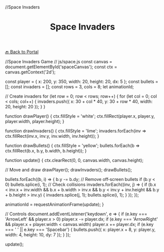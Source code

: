 //Space Invaders

<!DOCTYPE html>
<html lang="en">
<head>
  <meta charset="UTF-8" />
  <meta name="viewport" content="width=device-width, initial-scale=1.0"/>
  <title>Space Invaders</title>
  <link rel="stylesheet" href="styles.css" />
</head>
<body>
  <header>
    <h1>Space Invaders</h1>
  </header>

  <canvas id="spaceCanvas" width="400" height="400"></canvas>

  <p><a href="index.html">🔙 Back to Portal</a></p>

  <script src="js/space.js"></script>
</body>
</html>

//Space Invaders Game
// js/space.js
const canvas = document.getElementById('spaceCanvas');
const ctx = canvas.getContext('2d');

const player = { x: 200, y: 350, width: 20, height: 20, dx: 5 };
const bullets = [];
const invaders = [];
const rows = 3, cols = 8;
let animationId;

// Create invaders
for (let row = 0; row < rows; row++) {
  for (let col = 0; col < cols; col++) {
    invaders.push({ x: 30 + col * 40, y: 30 + row * 40, width: 20, height: 20 });
  }
}

function drawPlayer() {
  ctx.fillStyle = 'white';
  ctx.fillRect(player.x, player.y, player.width, player.height);
}

function drawInvaders() {
  ctx.fillStyle = 'lime';
  invaders.forEach(inv => ctx.fillRect(inv.x, inv.y, inv.width, inv.height));
}

function drawBullets() {
  ctx.fillStyle = 'yellow';
  bullets.forEach(b => ctx.fillRect(b.x, b.y, b.width, b.height));
}

function update() {
  ctx.clearRect(0, 0, canvas.width, canvas.height);

  // Move and draw
  drawPlayer();
  drawInvaders();
  drawBullets();

  bullets.forEach((b, i) => {
    b.y -= b.dy;
    // Remove off‑screen bullets
    if (b.y < 0) bullets.splice(i, 1);
    // Check collisions
    invaders.forEach((inv, j) => {
      if (b.x < inv.x + inv.width && b.x + b.width > inv.x &&
          b.y < inv.y + inv.height && b.y + b.height > inv.y) {
        invaders.splice(j, 1);
        bullets.splice(i, 1);
      }
    });
  });

  animationId = requestAnimationFrame(update);
}

// Controls
document.addEventListener('keydown', e => {
  if (e.key === 'ArrowLeft' && player.x > 0) player.x -= player.dx;
  if (e.key === 'ArrowRight' && player.x + player.width < canvas.width) player.x += player.dx;
  if (e.key === ' ' || e.key === 'Spacebar') {
    bullets.push({ x: player.x + 8, y: player.y, width: 4, height: 10, dy: 7 });
  }
});

update();


